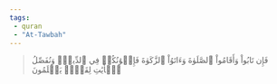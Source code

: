 ```yaml
---
tags: 
 - quran 
 - "At-Tawbah"
---
```


> فَإِن تَابُواْ وَأَقَامُواْ ٱلصَّلَوٰةَ وَءَاتَوُاْ ٱلزَّكَوٰةَ فَإِخۡوَٰنُكُمۡ فِي ٱلدِّينِۗ وَنُفَصِّلُ ٱلۡأٓيَٰتِ لِقَوۡمٖ يَعۡلَمُونَ
